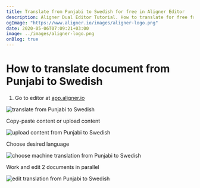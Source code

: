 ```yaml
---
title: Translate from Punjabi to Swedish for free in Aligner Editor
description: Aligner Dual Editor Tutorial. How to translate for free from Punjabi to Swedish. Aligner is multilingual document management platform. 
ogImage: "https://www.aligner.io/images/aligner-logo.png"
date: 2020-05-06T07:09:21+03:00
image: ../images/aligner-logo.png
onBlog: true
---
```


# How to translate document from Punjabi to Swedish

1. Go to editor at [app.aligner.io](https://app.aligner.io "Aligner App web page")

![translate from Punjabi to Swedish](../aligner-blank-editor.png "translate from Punjabi to Swedish")

Copy-paste content or upload content

![upload content from Punjabi to Swedish](../aligner-uploaded-document.png "upload content from Punjabi to Swedish")

Choose desired language

![choose machine translation from Punjabi to Swedish](../aligner-language-dropdown.png "choose machine translation from Punjabi to Swedish")

Work and edit 2 documents in parallel

![edit translation from Punjabi to Swedish](../aligner-double-sitded-editor.png "edit translation from Punjabi to Swedish")


